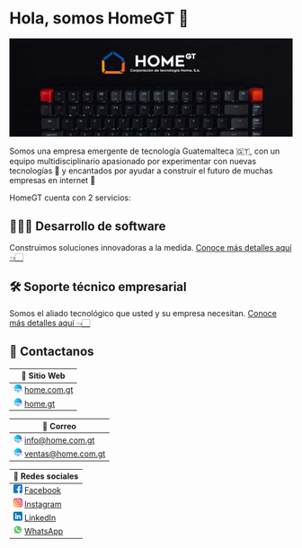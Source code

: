 # Hola, somos HomeGT 👋
![Imágen de portada](https://raw.githubusercontent.com/HomeGT/.github/4a1695439f179724c8002c3019873327d8e25a73/profile/img-front-page.jpg)

Somos una empresa emergente de tecnología Guatemalteca 🇬🇹, con un equipo multidisciplinario apasionado por experimentar con nuevas tecnologías 🚀 y encantados por ayudar a construir el futuro de muchas empresas en internet 🤯

HomeGT cuenta con 2 servicios:

## 👨🏻‍💻 Desarrollo de software
Construimos soluciones innovadoras a la medida.
[Conoce más detalles aquí 👈🏻](https://home.com.gt/es/services/development)

## 🛠 Soporte técnico empresarial
Somos el aliado tecnológico que usted y su empresa necesitan.
[Conoce más detalles aquí 👈🏻](https://home.com.gt/es/services/technical-support)


## 📲 Contactanos

|📲 Sitio Web|
|---|
|![website-logo](https://github.com/HomeGT/.github/blob/master/profile/website-logo.png?raw=true) [home.com.gt](https://home.com.gt/)|
|![website-web](https://github.com/HomeGT/.github/blob/master/profile/website-logo.png?raw=true) [home.gt](https://home.gt/)|


|📩 Correo|
|---|
|![mail-logo](https://github.com/HomeGT/.github/blob/master/profile/website-logo.png?raw=true) [info@home.com.gt](mail:info@home.com.gt)|
|![mail-web](https://github.com/HomeGT/.github/blob/master/profile/website-logo.png?raw=true) [ventas@home.com.gt](mail:ventas@home.com.gt)|


|📲 Redes sociales|
|---|
|![facebook-logo](https://github.com/HomeGT/.github/blob/master/profile/facebook-logo.png?raw=true) [Facebook](https://www.facebook.com/home.com.gt)|
|![instagram-logo](https://github.com/HomeGT/.github/blob/master/profile/instagram-logo.png?raw=true) [Instagram](https://www.instagram.com/home.com.gt/)|
|![LinkedIn-logo](https://github.com/HomeGT/.github/blob/master/profile/linkedin-logo.png?raw=true) [LinkedIn](https://www.linkedin.com/in/home-gt-b4331b247/)|
|![WhatsApp-logo](https://github.com/HomeGT/.github/blob/master/profile/whatsapp-logo.png?raw=true) [WhatsApp](https://api.whatsapp.com/send?phone=50258131533&text=Hola+HomeGT%2C+me+gustar%C3%ADa+m%C3%A1s+informaci%C3%B3n+sobre+sus+servicios.)|
